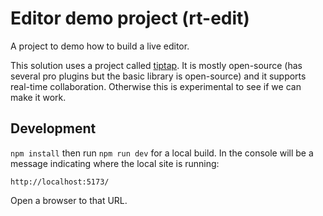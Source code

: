 # Editor demo project (rt-edit)

A project to demo how to build a live editor.

This solution uses a project called [tiptap](https://tiptap.dev/docs). It is mostly open-source (has several pro plugins but the basic library is open-source) and it supports real-time collaboration. Otherwise this is experimental to see if we can make it work.

## Development

`npm install` then run `npm run dev` for a local build. In the console will be a message indicating where the local site is running:

```
http://localhost:5173/
```

Open a browser to that URL.

